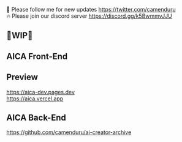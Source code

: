 🐣 Please follow me for new updates https://twitter.com/camenduru <br />
🔥 Please join our discord server https://discord.gg/k5BwmmvJJU

## 🚦WIP🚦

## AICA Front-End

## Preview

https://aica-dev.pages.dev <br />
https://aica.vercel.app

## AICA Back-End
https://github.com/camenduru/ai-creator-archive
